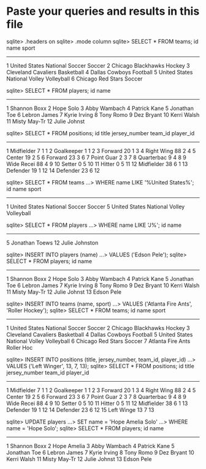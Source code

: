 Paste your queries and results in this file
================================================================================
<!-- REALEASE 0 -->
sqlite> .headers on
sqlite> .mode column
sqlite> SELECT * FROM teams;
id          name                           sport
----------  -----------------------------  ----------
1           United States National Soccer  Soccer
2           Chicago Blackhawks             Hockey
3           Cleveland Cavaliers            Basketball
4           Dallas Cowboys                 Football
5           United States National Volley  Volleyball
6           Chicago Red Stars              Soccer


sqlite> SELECT * FROM players;
id          name
----------  ------------
1           Shannon Boxx
2           Hope Solo
3           Abby Wambach
4           Patrick Kane
5           Jonathan Toe
6           Lebron James
7           Kyrie Irving
8           Tony Romo
9           Dez Bryant
10          Kerri Walsh
11          Misty May-Tr
12          Julie Johnst

sqlite> SELECT * FROM positions;
id          title       jersey_number  team_id     player_id
----------  ----------  -------------  ----------  ----------
1           Midfielder  7              1           1
2           Goalkeeper  1              1           2
3           Forward     20             1           3
4           Right Wing  88             2           4
5           Center      19             2           5
6           Forward     23             3           6
7           Point Guar  2              3           7
8           Quarterbac  9              4           8
9           Wide Recei  88             4           9
10          Setter      0              5           10
11          Hitter      0              5           11
12          Midfielder  38             6           1
13          Defender    19             1           12
14          Defender    23             6           12

<!-- RELEASE 1 -->
sqlite> SELECT * FROM teams
   ...> WHERE name LIKE '%United States%';
id          name                           sport
----------  -----------------------------  ----------
1           United States National Soccer  Soccer
5           United States National Volley  Volleyball

sqlite> SELECT * FROM players
   ...> WHERE name LIKE 'J%';
id          name
----------  --------------
5           Jonathan Toews
12          Julie Johnston

sqlite> INSERT INTO players (name)
   ...> VALUES ('Edson Pele');
   sqlite> SELECT * FROM players;
id          name
----------  ------------
1           Shannon Boxx
2           Hope Solo
3           Abby Wambach
4           Patrick Kane
5           Jonathan Toe
6           Lebron James
7           Kyrie Irving
8           Tony Romo
9           Dez Bryant
10          Kerri Walsh
11          Misty May-Tr
12          Julie Johnst
13          Edson Pele

sqlite> INSERT INTO teams (name, sport)
   ...> VALUES ('Atlanta Fire Ants', 'Roller Hockey');
sqlite> SELECT * FROM teams;
id          name                           sport
----------  -----------------------------  ----------
1           United States National Soccer  Soccer
2           Chicago Blackhawks             Hockey
3           Cleveland Cavaliers            Basketball
4           Dallas Cowboys                 Football
5           United States National Volley  Volleyball
6           Chicago Red Stars              Soccer
7           Atlanta Fire Ants              Roller Hoc

sqlite> INSERT INTO positions (title, jersey_number, team_id, player_id)
   ...> VALUES ('Left Winger', 13, 7, 13);
sqlite> SELECT * FROM positions;
id          title       jersey_number  team_id     player_id
----------  ----------  -------------  ----------  ----------
1           Midfielder  7              1           1
2           Goalkeeper  1              1           2
3           Forward     20             1           3
4           Right Wing  88             2           4
5           Center      19             2           5
6           Forward     23             3           6
7           Point Guar  2              3           7
8           Quarterbac  9              4           8
9           Wide Recei  88             4           9
10          Setter      0              5           10
11          Hitter      0              5           11
12          Midfielder  38             6           1
13          Defender    19             1           12
14          Defender    23             6           12
15          Left Winge  13             7           13

<!-- RELEASE 4 -->
sqlite> UPDATE players
   ...> SET name = 'Hope Amelia Solo'
   ...> WHERE name = 'Hope Solo';
sqlite> SELECT * FROM players;
id          name
----------  ------------
1           Shannon Boxx
2           Hope Amelia
3           Abby Wambach
4           Patrick Kane
5           Jonathan Toe
6           Lebron James
7           Kyrie Irving
8           Tony Romo
9           Dez Bryant
10          Kerri Walsh
11          Misty May-Tr
12          Julie Johnst
13          Edson Pele




























